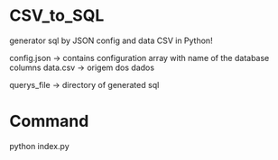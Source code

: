 # CSV_to_SQL
generator sql by JSON config and data CSV in Python!

config.json -> contains configuration array with name of the database columns
data.csv -> origem dos dados

querys_file -> directory of generated sql

# Command
python index.py
